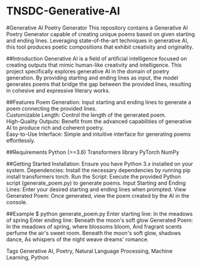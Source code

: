# TNSDC-Generative-AI

#Generative AI Poetry Generator
This repository contains a Generative AI Poetry Generator capable of creating unique poems based on given starting and ending lines. Leveraging state-of-the-art techniques in generative AI, this tool produces poetic compositions that exhibit creativity and originality.

##Introduction
Generative AI is a field of artificial intelligence focused on creating outputs that mimic human-like creativity and intelligence. This project specifically explores generative AI in the domain of poetry generation. By providing starting and ending lines as input, the model generates poems that bridge the gap between the provided lines, resulting in cohesive and expressive literary works.

##Features
Poem Generation: Input starting and ending lines to generate a poem connecting the provided lines.</br>
Customizable Length: Control the length of the generated poem.</br>
High-Quality Outputs: Benefit from the advanced capabilities of generative AI to produce rich and coherent poetry.</br>
Easy-to-Use Interface: Simple and intuitive interface for generating poems effortlessly.</br>

##Requirements
Python (>=3.6)
Transformers library
PyTorch
NumPy

##Getting Started
Installation: Ensure you have Python 3.x installed on your system.
Dependencies: Install the necessary dependencies by running pip install transformers torch.
Run the Script: Execute the provided Python script (generate_poem.py) to generate poems.
Input Starting and Ending Lines: Enter your desired starting and ending lines when prompted.
View Generated Poem: Once generated, view the poem created by the AI in the console.

##Example
$ python generate_poem.py
Enter starting line: In the meadows of spring 
Enter ending line: Beneath the moon's soft glow
Generated Poem:
In the meadows of spring, where blossoms bloom,
And fragrant scents perfume the air's sweet room.
Beneath the moon's soft glow, shadows dance,
As whispers of the night weave dreams' romance.

Tags
Generative AI, Poetry, Natural Language Processing, Machine Learning, Python
